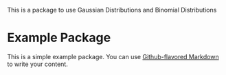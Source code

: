 This is a package to use Gaussian Distributions and Binomial Distributions

# Example Package

This is a simple example package. You can use
[Github-flavored Markdown](https://guides.github.com/features/mastering-markdown/)
to write your content.